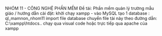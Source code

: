 NHÓM 11 - CÔNG NGHỆ PHẦN MỀM 
Đề tài: Phần mềm quản lý trường mẫu giáo
/ hướng dẫn cài đặt:
khởi chạy xampp - 
vào MySQL tạo 1 database : ql_mamnon_nhom11
import file database 
chuyển file tài này theo đường dẫn: C:\xampp\htdocs\..
chạy qua visual code hoặc trực tiếp qua apache của xampp 
